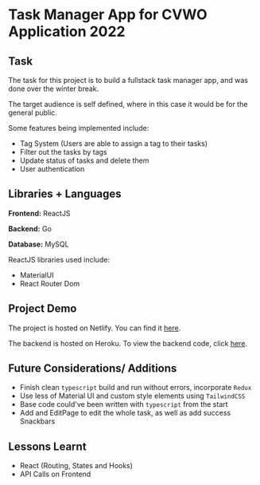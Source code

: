 # Task Manager App for CVWO Application 2022

## Task
The task for this project is to build a fullstack task manager app, and was done over the winter break.

The target audience is self defined, where in this case it would be for the general public.

Some features being implemented include:

- Tag System (Users are able to assign a tag to their tasks)
- Filter out the tasks by tags
- Update status of tasks and delete them
- User authentication 

## Libraries + Languages
**Frontend:** ReactJS

**Backend:** Go

**Database:** MySQL

ReactJS libraries used include:

- MaterialUI
- React Router Dom

## Project Demo
The project is hosted on Netlify. You can find it [here](https://cvwo-task-manager.netlify.app/).

The backend is hosted on Heroku. To view the backend code, click [here](https://github.com/RyanCheungJF/CVWO-Backend).


## Future Considerations/ Additions
- Finish clean `typescript` build and run without errors, incorporate `Redux`
- Use less of Material UI and custom style elements using `TailwindCSS`
- Base code could've been written with `typescript` from the start
- Add and EditPage to edit the whole task, as well as add success Snackbars


## Lessons Learnt
- React (Routing, States and Hooks)
- API Calls on Frontend
